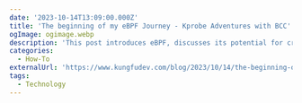 ```yaml
---
date: '2023-10-14T13:09:00.000Z'
title: 'The beginning of my eBPF Journey - Kprobe Adventures with BCC'
ogImage: ogimage.webp
description: 'This post introduces eBPF, discusses its potential for creating high-performance programs, and details setting up an environment for eBPF experimentation, notably on an M1 Mac using Lima'
categories:
  - How-To
externalUrl: 'https://www.kungfudev.com/blog/2023/10/14/the-beginning-of-my-ebpf-journey-kprobe-bcc'
tags:
  - Technology
---
```

